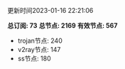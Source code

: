 更新时间2023-01-16 22:21:06

**总订阅: 73**
**总节点: 2169**
**有效节点: 567**
- trojan节点: 240
- v2ray节点: 147
- ss节点: 180
